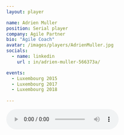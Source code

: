 ```yaml
---
layout: player

name: Adrien Muller
position: Serial player
company: Agile Partner
bio: "Agile Coach"
avatar: /images/players/AdrienMuller.jpg
socials:
  - name: linkedin
    url : in/adrien-muller-566373a/

events:
  - Luxembourg 2015
  - Luxembourg 2017
  - Luxembourg 2018
  
---
```


<audio controls>
  <source src="/files/soundbites/2017-03/170324-AdrienMuller.m4a" type="audio/mpeg">
  Your browser does not support the audio tag.
</audio>
